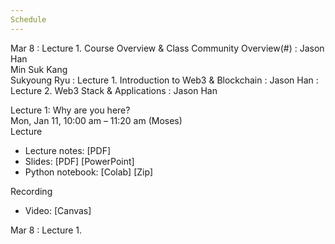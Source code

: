 ```yaml
---
Schedule
---
```


Mar 8
: Lecture 1. Course Overview & Class Community Overview(#)
  : Jason Han<br>Min Suk Kang<br>Sukyoung Ryu
: Lecture 1. Introduction to Web3 & Blockchain
  : Jason Han
: Lecture 2. Web3 Stack & Applications
  : Jason Han

Lecture 1: Why are you here?<br>
Mon, Jan 11, 10:00 am – 11:20 am (Moses)<br>
Lecture 
<ul>
  <li>Lecture notes: [PDF]</li>
  <li>Slides: [PDF] [PowerPoint]</li>
  <li>Python notebook: [Colab] [Zip]</li>
</ul>
Recording
<ul>
  <li>Video: [Canvas]</li>
</ul>

Mar 8
: Lecture 1.
